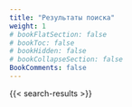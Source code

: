 ```yaml
---
title: "Результаты поиска"
weight: 1
# bookFlatSection: false
# bookToc: false
# bookHidden: false
# bookCollapseSection: false
BookComments: false
---
```


{{< search-results >}}
